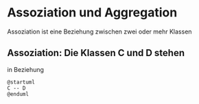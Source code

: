 # Assoziation und Aggregation

Assoziation ist eine Beziehung zwischen zwei oder mehr Klassen

## Assoziation: Die Klassen C und D stehen
in Beziehung

```plantuml
@startuml
C -- D
@enduml
```
